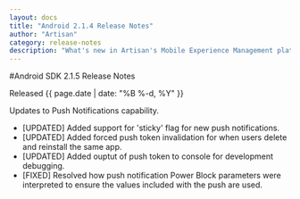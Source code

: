 ```yaml
---
layout: docs
title: "Android 2.1.4 Release Notes"
author: "Artisan"
category: release-notes
description: "What's new in Artisan's Mobile Experience Management platform."
---
```

#Android SDK 2.1.5 Release Notes

Released {{ page.date | date: "%B %-d, %Y" }}

Updates to Push Notifications capability.

* [UPDATED] Added support for 'sticky' flag for new push notifications.
* [UPDATED] Added forced push token invalidation for when users delete and reinstall the same app.
* [UPDATED] Added ouptut of push token to console for development debugging.
* [FIXED] Resolved how push notification Power Block parameters were interpreted to ensure the values included with the push are used.